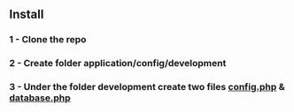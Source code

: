 ## Install
### 1 - Clone the repo
### 2 - Create folder application/config/development
### 3 - Under the folder  development create two files <a href="https://gist.github.com/thameemk612/ecaaa671da51ae402fd293eda233ac2a">config.php</a> & <a href="https://gist.github.com/thameemk612/b5e86a7fa97dd093b8fc2f9269dc6356">database.php</a>

